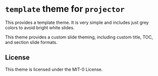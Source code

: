 # `template` theme for `projector`

<!-- Edit this to indicate in at most 4 sentences what this theme is-->
This provides a template theme.
It is very simple and includes just grey colors to avoid bright white slides.

<!-- Edit this to indicate what it does-->
This theme provides a custom slide theming, including custom title, TOC, and section slide formats.

## License

<!-- Edit this to explain any licensing details, such as original source -->
This theme is licensed under the MIT-0 License.
